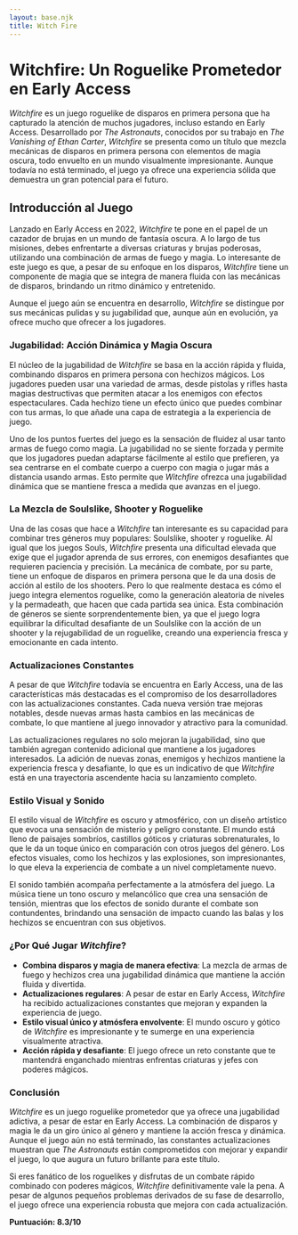 ```yaml
---
layout: base.njk
title: Witch Fire
---
```

# Witchfire: Un Roguelike Prometedor en Early Access

*Witchfire* es un juego roguelike de disparos en primera persona que ha capturado la atención de muchos jugadores, incluso estando en Early Access. Desarrollado por *The Astronauts*, conocidos por su trabajo en *The Vanishing of Ethan Carter*, *Witchfire* se presenta como un título que mezcla mecánicas de disparos en primera persona con elementos de magia oscura, todo envuelto en un mundo visualmente impresionante. Aunque todavía no está terminado, el juego ya ofrece una experiencia sólida que demuestra un gran potencial para el futuro.

## Introducción al Juego

Lanzado en Early Access en 2022, *Witchfire* te pone en el papel de un cazador de brujas en un mundo de fantasía oscura. A lo largo de tus misiones, debes enfrentarte a diversas criaturas y brujas poderosas, utilizando una combinación de armas de fuego y magia. Lo interesante de este juego es que, a pesar de su enfoque en los disparos, *Witchfire* tiene un componente de magia que se integra de manera fluida con las mecánicas de disparos, brindando un ritmo dinámico y entretenido.

Aunque el juego aún se encuentra en desarrollo, *Witchfire* se distingue por sus mecánicas pulidas y su jugabilidad que, aunque aún en evolución, ya ofrece mucho que ofrecer a los jugadores.

### Jugabilidad: Acción Dinámica y Magia Oscura

El núcleo de la jugabilidad de *Witchfire* se basa en la acción rápida y fluida, combinando disparos en primera persona con hechizos mágicos. Los jugadores pueden usar una variedad de armas, desde pistolas y rifles hasta magias destructivas que permiten atacar a los enemigos con efectos espectaculares. Cada hechizo tiene un efecto único que puedes combinar con tus armas, lo que añade una capa de estrategia a la experiencia de juego.

Uno de los puntos fuertes del juego es la sensación de fluidez al usar tanto armas de fuego como magia. La jugabilidad no se siente forzada y permite que los jugadores puedan adaptarse fácilmente al estilo que prefieren, ya sea centrarse en el combate cuerpo a cuerpo con magia o jugar más a distancia usando armas. Esto permite que *Witchfire* ofrezca una jugabilidad dinámica que se mantiene fresca a medida que avanzas en el juego.

### La Mezcla de Soulslike, Shooter y Roguelike

Una de las cosas que hace a *Witchfire* tan interesante es su capacidad para combinar tres géneros muy populares: Soulslike, shooter y roguelike. Al igual que los juegos Souls, *Witchfire* presenta una dificultad elevada que exige que el jugador aprenda de sus errores, con enemigos desafiantes que requieren paciencia y precisión. La mecánica de combate, por su parte, tiene un enfoque de disparos en primera persona que le da una dosis de acción al estilo de los shooters. Pero lo que realmente destaca es cómo el juego integra elementos roguelike, como la generación aleatoria de niveles y la permadeath, que hacen que cada partida sea única. Esta combinación de géneros se siente sorprendentemente bien, ya que el juego logra equilibrar la dificultad desafiante de un Soulslike con la acción de un shooter y la rejugabilidad de un roguelike, creando una experiencia fresca y emocionante en cada intento.

### Actualizaciones Constantes

A pesar de que *Witchfire* todavía se encuentra en Early Access, una de las características más destacadas es el compromiso de los desarrolladores con las actualizaciones constantes. Cada nueva versión trae mejoras notables, desde nuevas armas hasta cambios en las mecánicas de combate, lo que mantiene al juego innovador y atractivo para la comunidad.

Las actualizaciones regulares no solo mejoran la jugabilidad, sino que también agregan contenido adicional que mantiene a los jugadores interesados. La adición de nuevas zonas, enemigos y hechizos mantiene la experiencia fresca y desafiante, lo que es un indicativo de que *Witchfire* está en una trayectoria ascendente hacia su lanzamiento completo.

### Estilo Visual y Sonido

El estilo visual de *Witchfire* es oscuro y atmosférico, con un diseño artístico que evoca una sensación de misterio y peligro constante. El mundo está lleno de paisajes sombríos, castillos góticos y criaturas sobrenaturales, lo que le da un toque único en comparación con otros juegos del género. Los efectos visuales, como los hechizos y las explosiones, son impresionantes, lo que eleva la experiencia de combate a un nivel completamente nuevo.

El sonido también acompaña perfectamente a la atmósfera del juego. La música tiene un tono oscuro y melancólico que crea una sensación de tensión, mientras que los efectos de sonido durante el combate son contundentes, brindando una sensación de impacto cuando las balas y los hechizos se encuentran con sus objetivos.

### ¿Por Qué Jugar *Witchfire*?

- **Combina disparos y magia de manera efectiva**: La mezcla de armas de fuego y hechizos crea una jugabilidad dinámica que mantiene la acción fluida y divertida.
- **Actualizaciones regulares**: A pesar de estar en Early Access, *Witchfire* ha recibido actualizaciones constantes que mejoran y expanden la experiencia de juego.
- **Estilo visual único y atmósfera envolvente**: El mundo oscuro y gótico de *Witchfire* es impresionante y te sumerge en una experiencia visualmente atractiva.
- **Acción rápida y desafiante**: El juego ofrece un reto constante que te mantendrá enganchado mientras enfrentas criaturas y jefes con poderes mágicos.

### Conclusión

*Witchfire* es un juego roguelike prometedor que ya ofrece una jugabilidad adictiva, a pesar de estar en Early Access. La combinación de disparos y magia le da un giro único al género y mantiene la acción fresca y dinámica. Aunque el juego aún no está terminado, las constantes actualizaciones muestran que *The Astronauts* están comprometidos con mejorar y expandir el juego, lo que augura un futuro brillante para este título.

Si eres fanático de los roguelikes y disfrutas de un combate rápido combinado con poderes mágicos, *Witchfire* definitivamente vale la pena. A pesar de algunos pequeños problemas derivados de su fase de desarrollo, el juego ofrece una experiencia robusta que mejora con cada actualización.

**Puntuación: 8.3/10**
